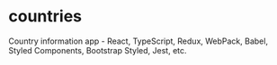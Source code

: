 # countries
Country information app - React, TypeScript, Redux, WebPack, Babel, Styled Components, Bootstrap Styled, Jest, etc.

